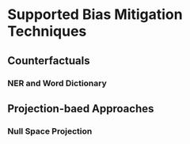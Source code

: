 # Supported Bias Mitigation Techniques

## Counterfactuals

### NER and Word Dictionary

## Projection-baed Approaches

### Null Space Projection